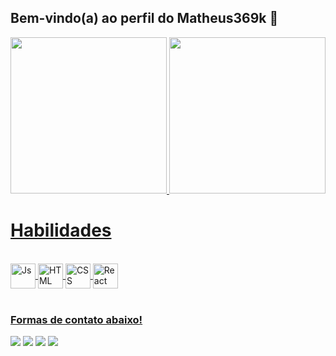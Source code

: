 ## Bem-vindo(a) ao perfil do Matheus369k 👾

 <div>
   <a href="https://github.com/matheus369k">
   <img height="250em" src="https://github-readme-stats.vercel.app/api?username=matheus369k&show_icons=true&theme=tokyonight&include_all_commits=true&count_private=true"/>
   <img height="250em" src="https://github-readme-stats.vercel.app/api/top-langs/?username=matheus369k&layout=compact&langs_count=6&theme=tokyonight"/>
</div>

# Habilidades
<div style="display: inline_block"><br>
  <img align="center" alt="Js" height="40" src="https://img.shields.io/badge/JavaScript-F7DF1E?style=for-the-badge&logo=javascript&logoColor=black">
  <img align="center" alt="HTML" height="40" src="https://img.shields.io/badge/HTML5-E34F26?style=for-the-badge&logo=html5&logoColor=white">
  <img align="center" alt="CSS" height="40" src="https://img.shields.io/badge/CSS3-1572B6?style=for-the-badge&logo=css3&logoColor=white">
  <img align="center" alt="React" height="40" src="https://img.shields.io/badge/React-20232A?style=for-the-badge&logo=react&logoColor=61DAFB">
</div>

<br>
 
### Formas de contato abaixo!
 
<div>
  <a href="https://instagram.com/matheus543890" target="_blank"><img src="https://img.shields.io/badge/-Instagram-%23E4405F?style=for-the-badge&logo=instagram&logoColor=white" target="_blank"></a>
 <a href="https://discordapp.com/users/ghome/" target="_blank"><img src="https://img.shields.io/badge/Discord-7289DA?style=for-the-badge&logo=discord&logoColor=white" target="_blank"></a> 
  <a href = "mailto:matheus.360kbr@gmail.com"><img src="https://img.shields.io/badge/-Gmail-%23333?style=for-the-badge&logo=gmail&logoColor=white" target="_blank"></a>
  <a href="https://www.linkedin.com/in/matheus-gomes-6824a7274" target="_blank"><img src="https://img.shields.io/badge/-LinkedIn-%230077B5?style=for-the-badge&logo=linkedin&logoColor=white" target="_blank"></a>
</div>
